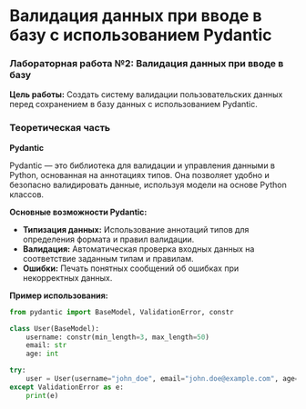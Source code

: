 # Валидация данных при вводе в базу с использованием Pydantic

### Лабораторная работа №2: Валидация данных при вводе в базу

**Цель работы:** Создать систему валидации пользовательских данных перед сохранением в базу данных с использованием Pydantic.

### Теоретическая часть

**Pydantic**

Pydantic — это библиотека для валидации и управления данными в Python, основанная на аннотациях типов. Она позволяет удобно и безопасно валидировать данные, используя модели на основе Python классов.

**Основные возможности Pydantic:**

- **Типизация данных:** Использование аннотаций типов для определения формата и правил валидации.
- **Валидация:** Автоматическая проверка входных данных на соответствие заданным типам и правилам.
- **Ошибки:** Печать понятных сообщений об ошибках при некорректных данных.

**Пример использования:**

```python
from pydantic import BaseModel, ValidationError, constr

class User(BaseModel):
    username: constr(min_length=3, max_length=50)
    email: str
    age: int

try:
    user = User(username="john_doe", email="john.doe@example.com", age=25)
except ValidationError as e:
    print(e)
